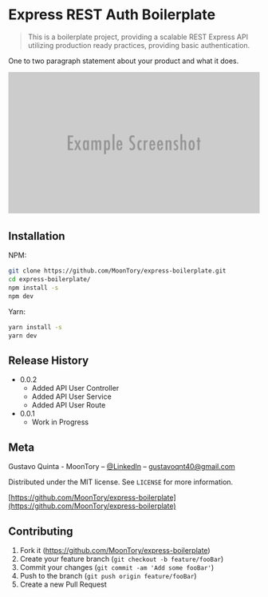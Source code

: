 # Express REST Auth Boilerplate
> This is a boilerplate project, providing a scalable REST Express API utilizing production ready practices, providing basic authentication.

One to two paragraph statement about your product and what it does.

![](header.png)

## Installation

NPM:

```sh
git clone https://github.com/MoonTory/express-boilerplate.git
cd express-boilerplate/
npm install -s
npm dev
```

Yarn:

```sh
yarn install -s
yarn dev
```

## Release History

* 0.0.2
    * Added API User Controller
    * Added API User Service
    * Added API User Route
* 0.0.1
    * Work in Progress

## Meta

Gustavo Quinta - MoonTory – [@LinkedIn](www.linkedin.com/in/gustavo-quinta) – gustavoqnt40@gmail.com

Distributed under the MIT license. See ``LICENSE`` for more information.

[https://github.com/MoonTory/express-boilerplate](https://github.com/MoonTory/express-boilerplate)

## Contributing

1. Fork it (<https://github.com/MoonTory/express-boilerplate>)
2. Create your feature branch (`git checkout -b feature/fooBar`)
3. Commit your changes (`git commit -am 'Add some fooBar'`)
4. Push to the branch (`git push origin feature/fooBar`)
5. Create a new Pull Request

<!-- Markdown link & img dfn's -->
[wiki]: https://github.com/MoonTory/express-boilerplate/wiki
